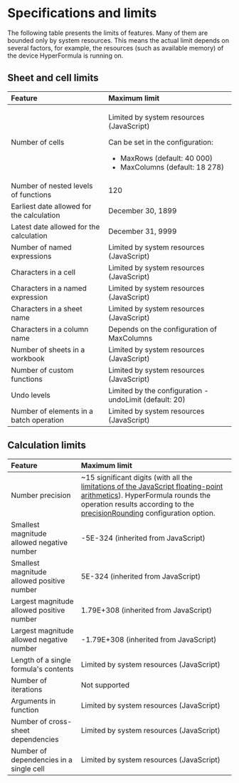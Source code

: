 # Specifications and limits

The following table presents the limits of features. Many of them
are bounded only by system resources. This means the actual
limit depends on several factors, for example,
the resources (such as available memory) of the device HyperFormula
is running on.

## Sheet and cell limits

<table>
  <thead>
    <tr>
      <th style="text-align:left">Feature</th>
      <th style="text-align:left">Maximum limit</th>
    </tr>
  </thead>
  <tbody>
    <tr>
      <td style="text-align:left">Number of cells</td>
      <td style="text-align:left">
        <p>Limited by system resources (JavaScript)</p>
        <p></p>
        <p>Can be set in the configuration:</p>
        <ul>
          <li>MaxRows (default: 40 000)</li>
          <li>MaxColumns (default: 18 278)</li>
        </ul>
      </td>
    </tr>
    <tr>
      <td style="text-align:left">Number of nested levels of functions</td>
      <td style="text-align:left">120</td>
    </tr>
    <tr>
      <td style="text-align:left">Earliest date allowed for the calculation</td>
      <td style="text-align:left">December 30, 1899</td>
    </tr>
    <tr>
      <td style="text-align:left">Latest date allowed for the calculation</td>
      <td style="text-align:left">December 31, 9999</td>
    </tr>
    <tr>
      <td style="text-align:left">Number of named expressions</td>
      <td style="text-align:left">Limited by system resources (JavaScript)</td>
    </tr>
    <tr>
      <td style="text-align:left">Characters in a cell</td>
      <td style="text-align:left">Limited by system resources (JavaScript)</td>
    </tr>
    <tr>
      <td style="text-align:left">Characters in a named expression</td>
      <td style="text-align:left">Limited by system resources (JavaScript)</td>
    </tr>
    <tr>
      <td style="text-align:left">Characters in a sheet name</td>
      <td style="text-align:left">Limited by system resources (JavaScript)</td>
    </tr>
    <tr>
      <td style="text-align:left">Characters in a column name</td>
      <td style="text-align:left">Depends on the configuration of MaxColumns</td>
    </tr>
    <tr>
      <td style="text-align:left">Number of sheets in a workbook</td>
      <td style="text-align:left">Limited by system resources (JavaScript)</td>
    </tr>
    <tr>
      <td style="text-align:left">Number of custom functions</td>
      <td style="text-align:left">Limited by system resources (JavaScript)</td>
    </tr>
    <tr>
      <td style="text-align:left">Undo levels</td>
      <td style="text-align:left">Limited by the configuration - undoLimit (default: 20)</td>
    </tr>
    <tr>
      <td style="text-align:left">Number of elements in a batch operation</td>
      <td style="text-align:left">Limited by system resources (JavaScript)</td>
    </tr>
  </tbody>
</table>

## Calculation limits

| Feature                                    | Maximum limit                                                                                                                                                                                                                                                                                                                                                                     |
|:-------------------------------------------|:----------------------------------------------------------------------------------------------------------------------------------------------------------------------------------------------------------------------------------------------------------------------------------------------------------------------------------------------------------------------------------|
| Number precision                           | ~15 significant digits (with all the [limitations of the JavaScript floating-point arithmetics](https://patrickkarsh.medium.com/why-math-is-hard-in-javascript-floating-point-precision-in-javascript-41706aa7a89d)). HyperFormula rounds the operation results according to the [precisionRounding](../api/interfaces/configparams.html#precisionrounding) configuration option. |
| Smallest magnitude allowed negative number | -5E-324 (inherited from JavaScript)                                                                                                                                                                                                                                                                                                                                               |
| Smallest magnitude allowed positive number | 5E-324 (inherited from JavaScript)                                                                                                                                                                                                                                                                                                                                                |
| Largest magnitude allowed positive number  | 1.79E+308 (inherited from JavaScript)                                                                                                                                                                                                                                                                                                                                             |
| Largest magnitude allowed negative number  | -1.79E+308 (inherited from JavaScript)                                                                                                                                                                                                                                                                                                                                            |
| Length of a single formula's contents      | Limited by system resources (JavaScript)                                                                                                                                                                                                                                                                                                                                          |
| Number of iterations                       | Not supported                                                                                                                                                                                                                                                                                                                                                                     |
| Arguments in function                      | Limited by system resources (JavaScript)                                                                                                                                                                                                                                                                                                                                          |
| Number of cross-sheet dependencies         | Limited by system resources (JavaScript)                                                                                                                                                                                                                                                                                                                                          |
| Number of dependencies in a single cell    | Limited by system resources (JavaScript)                                                                                                                                                                                                                                                                                                                                          |